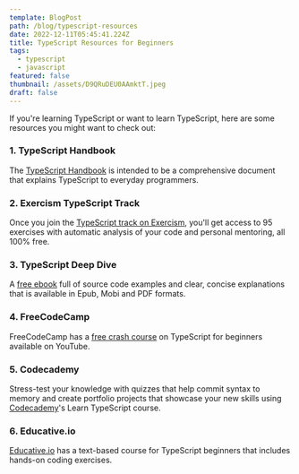 ```yaml
---
template: BlogPost
path: /blog/typescript-resources
date: 2022-12-11T05:45:41.224Z
title: TypeScript Resources for Beginners
tags:
  - typescript
  - javascript
featured: false
thumbnail: /assets/D9QRuDEU0AAmktT.jpeg
draft: false
---
```

I﻿f you're learning TypeScript or want to learn TypeScript, here are some resources you might want to check out:

### 1﻿. TypeScript Handbook

T﻿he [TypeScript Handbook](https://www.typescriptlang.org/docs/handbook/intro.html) is intended to be a comprehensive document that explains TypeScript to everyday programmers.

### 2﻿. Exercism TypeScript Track

Once you join the [TypeScript track on Exercism](https://exercism.org/tracks/typescript), you'll get access to 95 exercises with automatic analysis of your code and personal mentoring, all 100% free.

### 3﻿. TypeScript Deep Dive

A﻿ [free ebook](https://basarat.gitbook.io/typescript/) full of source code examples and clear, concise explanations that is available in Epub, Mobi and PDF formats.

### 4﻿. FreeCodeCamp

F﻿reeCodeCamp has a [free crash course](https://www.youtube.com/watch?v=30LWjhZzg50&t=2s) on TypeScript for beginners available on YouTube.

### 5﻿. Codecademy

S﻿tress-test your knowledge with quizzes that help commit syntax to memory and create portfolio projects that showcase your new skills using [Codecademy](https://www.codecademy.com/learn/learn-typescript)'s Learn TypeScript course.

### 6﻿. Educative.io

[E﻿ducative.io](https://www.educative.io/courses/learn-typescript-complete-course) has a text-based course for TypeScript beginners that includes hands-on coding exercises.
